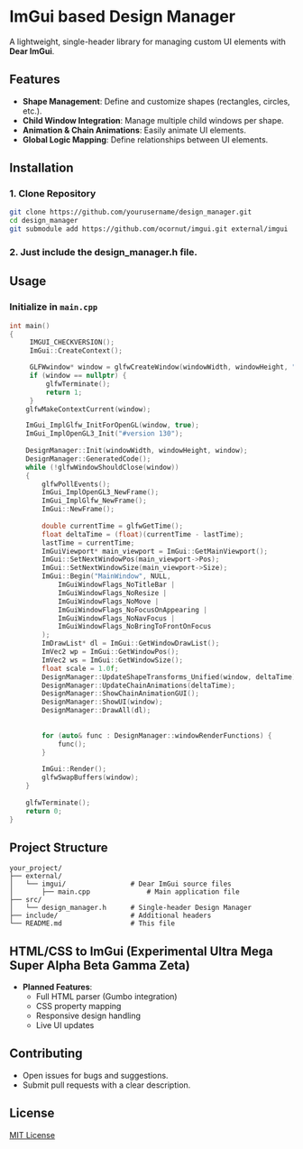 # ImGui based Design Manager

A lightweight, single-header library for managing custom UI elements with **Dear ImGui**.

## Features
- **Shape Management**: Define and customize shapes (rectangles, circles, etc.).
- **Child Window Integration**: Manage multiple child windows per shape.
- **Animation & Chain Animations**: Easily animate UI elements.
- **Global Logic Mapping**: Define relationships between UI elements.

## Installation
### 1. Clone Repository
```sh
git clone https://github.com/yourusername/design_manager.git
cd design_manager
git submodule add https://github.com/ocornut/imgui.git external/imgui
```
### 2. Just include the design_manager.h file.

## Usage
### Initialize in `main.cpp`
```cpp
int main()
{
     IMGUI_CHECKVERSION();
     ImGui::CreateContext();

     GLFWwindow* window = glfwCreateWindow(windowWidth, windowHeight, "EduMektep", nullptr, nullptr);
     if (window == nullptr) {
         glfwTerminate();
         return 1;
     }
    glfwMakeContextCurrent(window);

    ImGui_ImplGlfw_InitForOpenGL(window, true);
    ImGui_ImplOpenGL3_Init("#version 130");
    
    DesignManager::Init(windowWidth, windowHeight, window);
    DesignManager::GeneratedCode();
    while (!glfwWindowShouldClose(window))
    {
        glfwPollEvents();
        ImGui_ImplOpenGL3_NewFrame();
        ImGui_ImplGlfw_NewFrame();
        ImGui::NewFrame();
        
        double currentTime = glfwGetTime();
        float deltaTime = (float)(currentTime - lastTime);
        lastTime = currentTime;
        ImGuiViewport* main_viewport = ImGui::GetMainViewport();
        ImGui::SetNextWindowPos(main_viewport->Pos);
        ImGui::SetNextWindowSize(main_viewport->Size);
        ImGui::Begin("MainWindow", NULL,
            ImGuiWindowFlags_NoTitleBar |
            ImGuiWindowFlags_NoResize |
            ImGuiWindowFlags_NoMove |
            ImGuiWindowFlags_NoFocusOnAppearing |
            ImGuiWindowFlags_NoNavFocus |
            ImGuiWindowFlags_NoBringToFrontOnFocus
        );
        ImDrawList* dl = ImGui::GetWindowDrawList();
        ImVec2 wp = ImGui::GetWindowPos();
        ImVec2 ws = ImGui::GetWindowSize();
        float scale = 1.0f;
        DesignManager::UpdateShapeTransforms_Unified(window, deltaTime);
        DesignManager::UpdateChainAnimations(deltaTime);
        DesignManager::ShowChainAnimationGUI();
        DesignManager::ShowUI(window);
        DesignManager::DrawAll(dl);
        
        
        for (auto& func : DesignManager::windowRenderFunctions) {
            func();
        }
        
        ImGui::Render();
        glfwSwapBuffers(window);
    }
    
    glfwTerminate();
    return 0;
}
```

## Project Structure
```
your_project/
├── external/
│   └── imgui/                # Dear ImGui source files
│       ├── main.cpp              # Main application file
├── src/
│   └── design_manager.h      # Single-header Design Manager
├── include/                  # Additional headers
└── README.md                 # This file
```

## HTML/CSS to ImGui (Experimental Ultra Mega Super Alpha Beta Gamma Zeta)
- **Planned Features**:
  - Full HTML parser (Gumbo integration)
  - CSS property mapping
  - Responsive design handling
  - Live UI updates

## Contributing
- Open issues for bugs and suggestions.
- Submit pull requests with a clear description.

## License
[MIT License](LICENSE)

